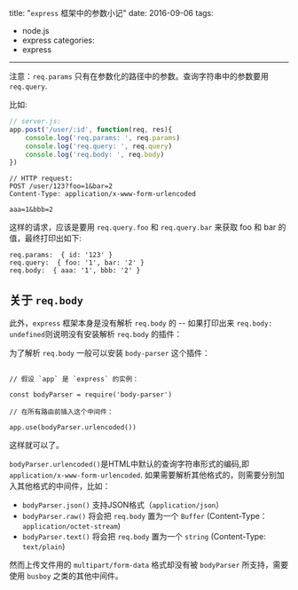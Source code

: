 title: "`express` 框架中的参数小记"
date: 2016-09-06
tags:
  - node.js
  - express
categories: 
  - express
---

注意：`req.params` 只有在参数化的路径中的参数。查询字符串中的参数要用 `req.query`.

比如:

<!-- more -->


```js
// server.js:
app.post('/user/:id', function(req, res){
    console.log('req.params: ', req.params)
    console.log('req.query: ', req.query)
    console.log('req.body: ', req.body)
})

```
```
// HTTP request:
POST /user/123?foo=1&bar=2
Content-Type: application/x-www-form-urlencoded

aaa=1&bbb=2
```

这样的请求，应该是要用 `req.query.foo` 和 `req.query.bar` 来获取 foo 和 bar 的值，最终打印出如下:

```text
req.params:  { id: '123' }
req.query:  { foo: '1', bar: '2' }
req.body:  { aaa: '1', bbb: '2' }
```

## 关于 `req.body` 

此外，`express` 框架本身是没有解析 `req.body` 的 -- 如果打印出来 `req.body: undefined`则说明没有安装解析 `req.body` 的插件：

为了解析 `req.body` 一般可以安装 `body-parser` 这个插件：

```

// 假设 `app` 是 `express` 的实例：

const bodyParser = require('body-parser')

// 在所有路由前插入这个中间件：

app.use(bodyParser.urlencoded())

```

这样就可以了。

`bodyParser.urlencoded()`是HTML中默认的查询字符串形式的编码,即`application/x-www-form-urlencoded`. 如果需要解析其他格式的，则需要分别加入其他格式的中间件，比如：

 - `bodyParser.json()` 支持JSON格式（`application/json`）
 - `bodyParser.raw()` 将会把 `req.body` 置为一个 `Buffer` (Content-Type：`application/octet-stream`)
 - `bodyParser.text()` 将会把 `req.body` 置为一个 `string` (Content-Type: `text/plain`)

然而上传文件用的 `multipart/form-data` 格式却没有被 `bodyParser` 所支持，需要使用 `busboy` 之类的其他中间件。

